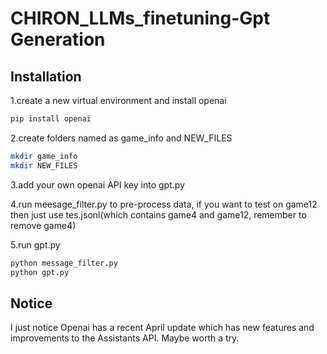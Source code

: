 # CHIRON_LLMs_finetuning-Gpt Generation

## Installation
1.create a new virtual environment and install openai

```bash
pip install openai
```
2.create folders named as game_info and NEW_FILES
```bash
mkdir game_info
mkdir NEW_FILES
```
3.add your own openai API key into gpt.py

4.run meesage_filter.py to pre-process data, if you want to test on game12 then just use tes.jsonl(which contains game4 and game12, remember to remove game4)

5.run gpt.py
```bash
python message_filter.py
python gpt.py
```

## Notice
I just notice Openai has a recent April update which has new features and improvements to the Assistants API. Maybe worth a try. 
